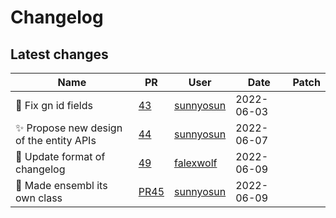 # Changelog

## Latest changes

<!-- prettier-ignore -->
Name | PR | User | Date | Patch
--- | --- | --- | --- | ---
🐛 Fix gn id fields | [43](https://github.com/laminlabs/bionty/pull/43) | [sunnyosun](https://github.com/sunnyosun) | 2022-06-03 |
:sparkles: Propose new design of the entity APIs | [44](https://github.com/laminlabs/bionty/pull/44) | [sunnyosun](https://github.com/sunnyosun) | 2022-06-07 |
:construction_worker: Update format of changelog | [49](https://github.com/laminlabs/bionty/pull/49) | [falexwolf](https://github.com/falexwolf) | 2022-06-09 |
🎨 Made ensembl its own class | [PR45](https://github.com/laminlabs/bionty/pull/45) | [sunnyosun](https://github.com/sunnyosun) | 2022-06-09 |
